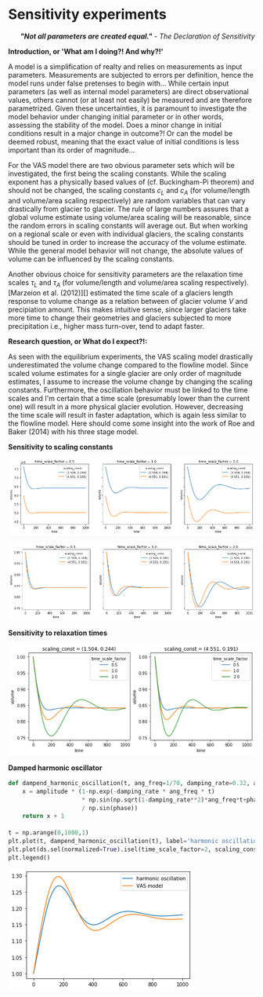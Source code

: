 # Sensitivity experiments

<div style="text-align:right"><div style='font-style:italic'><span style='font-weight:bold'>
  "Not all parameters are created equal."</span> - The Declaration of Sensitivity</div></div>

**Introduction, or 'What am I doing?! And why?!'**

A model is a simplification of realty and relies on measurements as input parameters. Measurements are subjected to errors per definition, hence the model runs under false pretenses to begin with... While certain input parameters (as well as internal model parameters) are direct observational values, others cannot (or at least not easily) be measured and are therefore parametrized. Given these uncertainties, it is paramount to investigate the model behavior under changing initial parameter or in other words,  assessing the stability of the model. Does a minor change in initial conditions result in a major change in outcome?! Or can the model be deemed robust, meaning that the exact value of initial conditions is less important than its order of magnitude...

For the VAS model there are two obvious parameter sets which will be investigated, the first being the scaling constants. While the scaling exponent has a physically based values of (cf. Buckingham-Pi theorem) and should not be changed, the scaling constants $c_L$ and $c_A$ (for volume/length and volume/area scaling respectively) are random variables that can vary drastically from glacier to glacier. The rule of large numbers assures that a global volume estimate using volume/area scaling will be reasonable, since the random errors in scaling constants will average out. But when working on a regional scale or even with individual glaciers, the scaling constants should be tuned in order to increase the accuracy of the volume estimate. While the general model behavior will not change, the absolute values of volume can be influenced by the scaling constants.

Another obvious choice for sensitivity parameters are the relaxation time scales $\tau_L$ and $\tau_A$ (for volume/length and volume/area scaling respectively). [Marzeion et al. (2012)][] estimated the time scale of a glaciers length response to volume change as a relation between of glacier volume $V$ and precipiation amount. This makes intuitive sense, since larger glaciers take more time to change their geometries and glaciers subjected to more precipitation i.e., higher mass turn-over, tend to adapt faster.

**Research question, or What do I expect?!:**

As seen with the equilibrium experiments, the VAS scaling model drastically underestimated the volume change compared to the flowline model. Since scaled volume estimates for a single glacier are only order of magnitude estimates, I assume to increase the volume change by changing the scaling constants. Furthermore, the oscillation behavior must be linked to the time scales and I'm certain that a time scale (presumably lower than the current one) will result in a more physical glacier evolution. However, decreasing the time scale will result in faster adaptation, which is again less similar to the flowline model. Here should come some insight into the work of Roe and Baker (2014) with his three stage model. 

**Sensitivity to scaling constants**

![](./img/sensitivity_time_scale.png)

![](./img/sensitivity_time_scale_norm.png)

**Sensitivity to relaxation times**

![](./img/sensitivity_scaling_const.png)

**Damped harmonic oscillator**

```python
def dampend_harmonic_oscillation(t, ang_freq=1/70, damping_rate=0.32, amplitude=0.18, phase=np.pi/2+0.5):
    x = amplitude * (1-np.exp(-damping_rate * ang_freq * t) 
                     * np.sin(np.sqrt(1-damping_rate**2)*ang_freq*t+phase) 
                     / np.sin(phase))
    return x + 1

t = np.arange(0,1000,1)
plt.plot(t, dampend_harmonic_oscillation(t), label='harmonic oscillation')
plt.plot(ds.sel(normalized=True).isel(time_scale_factor=2, scaling_const=1).volume.values, label='VAS model')
plt.legend()
```

![](./img/oscillator.png)